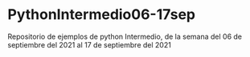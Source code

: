 # PythonIntermedio06-17sep
 Repositorio de ejemplos de python Intermedio, de la semana del 06 de septiembre del 2021 al 17 de septiembre del 2021
